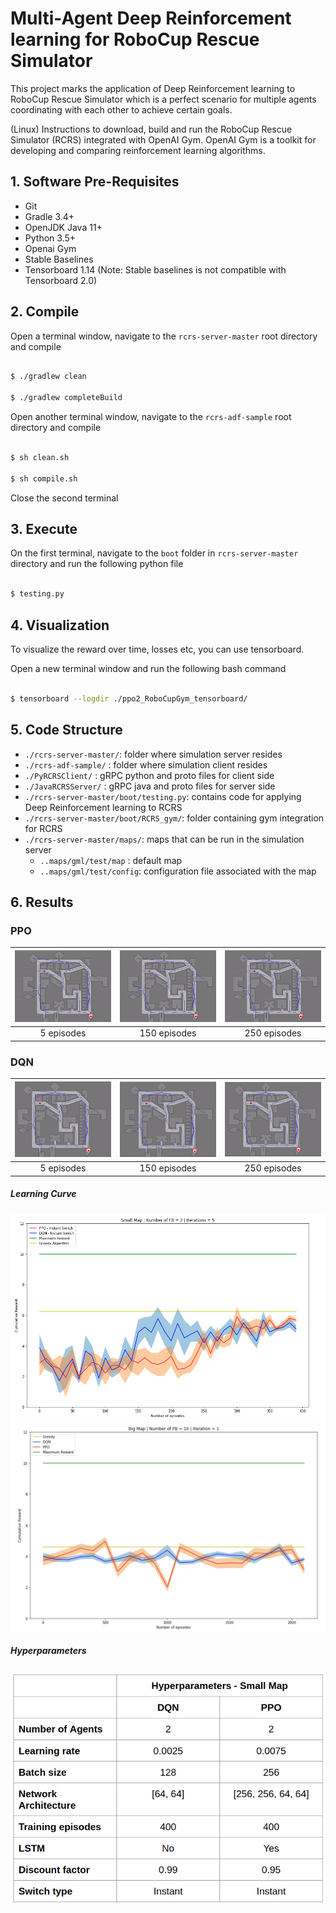 # Multi-Agent Deep Reinforcement learning for RoboCup Rescue Simulator

This project marks the application of Deep Reinforcement learning to RoboCup Rescue Simulator which is a perfect scenario for multiple agents coordinating with each other to achieve certain goals. 


(Linux) Instructions to download, build and run the RoboCup Rescue Simulator (RCRS) integrated with OpenAI Gym. OpenAI Gym is a toolkit for developing and comparing reinforcement learning algorithms.

## 1. Software Pre-Requisites

* Git
* Gradle 3.4+
* OpenJDK Java 11+
* Python 3.5+
* Openai Gym
* Stable Baselines
* Tensorboard 1.14 (Note: Stable baselines is not compatible with Tensorboard 2.0)  

## 2. Compile

Open a terminal window, navigate to the `rcrs-server-master` root directory and compile 

```bash 

$ ./gradlew clean

$ ./gradlew completeBuild

```

Open another terminal window, navigate to the `rcrs-adf-sample` root directory and compile 

```bash 

$ sh clean.sh

$ sh compile.sh

```

Close the second terminal

## 3. Execute

On the first terminal, navigate to the `boot` folder in  `rcrs-server-master` directory and run the following python file 

```bash

$ testing.py

``` 

## 4. Visualization

To visualize the reward over time, losses etc, you can use tensorboard. 

Open a new terminal window and run the following bash command

```bash

$ tensorboard --logdir ./ppo2_RoboCupGym_tensorboard/

``` 

## 5. Code Structure

- `./rcrs-server-master/`: folder where simulation server resides
- `./rcrs-adf-sample/`   : folder where simulation client resides
- `./PyRCRSClient/`      : gRPC python and proto files for client side 
- `./JavaRCRSServer/`          : gRPC java and proto files for server side
- `./rcrs-server-master/boot/testing.py`: contains code for applying Deep Reinforcement learning to RCRS
- `./rcrs-server-master/boot/RCRS_gym/`: folder containing gym integration for RCRS
- `./rcrs-server-master/maps/`: maps that can be run in the simulation server
   - `..maps/gml/test/map` : default map 
   - `..maps/gml/test/config`: configuration file associated with the map

## 6. Results 


### PPO 
| <img src="/Images/GIFs/NoTrained.gif" width = "250"/>  |  <img src="/Images/GIFs/PartiallyTrained.gif" width = "250px" /> | <img src="/Images/GIFs/FullyTrained.gif" width="250px" /> |
|:---:|:---:|:---:|
| 5 episodes | 150 episodes | 250 episodes |


### DQN

| <img src="/Images/GIFs/DQN_Episode 5.gif" width = "250" />   | <img src="/Images/GIFs/DQN_Episode 150.gif" width = "250px" /> | <img src="/Images/GIFs/DQN_Episode 250.gif" width="250px" /> |
|:---:|:---:|:---:|
| 5 episodes| 150 episodes | 250 episodes |


##### Learning Curve

<img src="/Images/Graphs/LearningCurve_SmallMap.png" />

<img src="/Images/Graphs/LearningCurve_BigMap.png" />

##### Hyperparameters

<img src="/Images/Graphs/Hyperparameters.png" />




